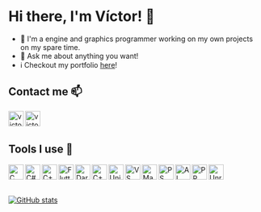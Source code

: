 # Hi there, I'm Víctor! 👋

- 🌱 I'm a engine and graphics programmer working on my own projects on my spare time.
- 💬 Ask me about anything you want!
- ℹ️ Checkout my portfolio <a href="https://zarodev.github.io/">here</a>!

## Contact me 📫
[<img align="left" alt="victorzaro | Twitter" width="30px" src="https://img.icons8.com/color/344/twitter--v1.png" />][twitter]
[<img align="left" alt="victorzaro | Discord" width="30px" src="https://img.icons8.com/color/344/discord-logo.png" />][discord]

<br>
<br>

## Tools I use 🔧
<img align="left" alt="C" width="30px" src="https://img.icons8.com/color/344/c-programming.png"/>

<img align="left" alt="C#" width="30px" src="https://img.icons8.com/color/344/c-sharp-logo.png"/>

<img align="left" alt="C++" width="30px" src="https://img.icons8.com/color/344/c-plus-plus-logo.png"/>

<img align="left" alt="Flutter" width="30px" src="https://img.icons8.com/color/344/flutter.png"/>

<img align="left" alt="Dart" width="30px" src="https://img.icons8.com/color/344/dart.png"/>

<img align="left" alt= "C++" width = "30px" src = "https://img.icons8.com/color/344/github--v1.png"/>

<img align="left" alt="Unity" width="30px" src="https://img.icons8.com/color/344/unity.png"/>

<img align="left" alt="VS" width="30px" src="https://img.icons8.com/color/344/visual-studio--v2.png"/>

<img align="left" alt="Maya" width="30px" src="https://img.icons8.com/color/344/autodesk-maya.png"/>

<img align="left" alt="PS" width="30px" src="https://img.icons8.com/color/344/adobe-photoshop--v1.png"/>

<img align="left" alt="AI" width="30px" src="https://img.icons8.com/color/344/adobe-illustrator--v1.png"/>

<img align="left" alt="PP" width="30px" src="https://img.icons8.com/color/344/adobe-premiere-pro--v1.png"/>

<img align="left" alt="Unreal" width="30px" src="https://img.icons8.com/color/344/unreal-engine.png"/>

<p>&nbsp;</p>
<p>&nbsp;</p>

[![GitHub stats](https://github-readme-stats.vercel.app/api?username=zarodev)](https://github.com/anuraghazra/github-readme-stats)
  
[twitter]: https://twitter.com/victorzaro_
[discord]: https://discord.com/users/Zaro#6083
